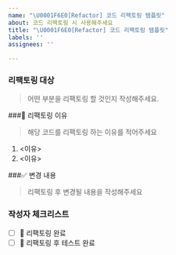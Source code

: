 ```yaml
---
name: "\U0001F6E0️[Refactor] 코드 리팩토링 템플릿"
about: 코드 리팩토링 시 사용해주세요
title: "\U0001F6E0️[Refactor] 코드 리팩토링 템플릿"
labels: ''
assignees: ''

---
```


### 리팩토링 대상
> 어떤 부분을 리팩토링 할 것인지 작성해주세요.

###📣 리팩토링 이유
> 해당 코드를 리팩토링 하는 이유를 적어주세요
1. <이유>
2. <이유>

###✅ 변경 내용
> 리팩토링 후 변경될 내용을 작성해주세요


### 작성자 체크리스트
- [ ] 🔱 리팩토링 완료
- [ ] 🔱 리팩토링 후 테스트 완료
